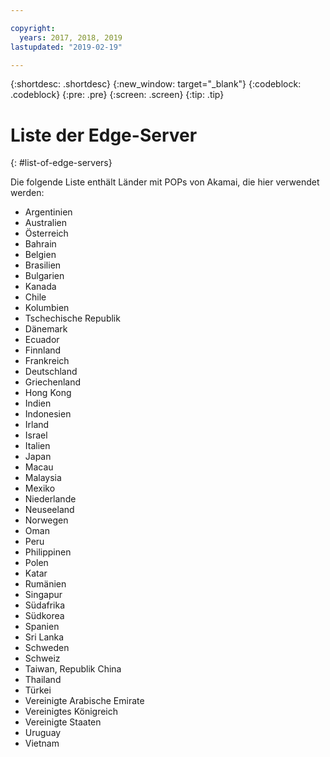 ```yaml
---

copyright:
  years: 2017, 2018, 2019
lastupdated: "2019-02-19"

---
```


{:shortdesc: .shortdesc}
{:new_window: target="_blank"}
{:codeblock: .codeblock}
{:pre: .pre}
{:screen: .screen}
{:tip: .tip}

# Liste der Edge-Server
{: #list-of-edge-servers}

Die folgende Liste enthält Länder mit POPs von Akamai, die hier verwendet werden:

* Argentinien
* Australien
* Österreich
* Bahrain
* Belgien
* Brasilien
* Bulgarien
* Kanada
* Chile
* Kolumbien
* Tschechische Republik
* Dänemark
* Ecuador
* Finnland
* Frankreich
* Deutschland
* Griechenland
* Hong Kong
* Indien
* Indonesien
* Irland
* Israel
* Italien
* Japan
* Macau
* Malaysia
* Mexiko
* Niederlande
* Neuseeland
* Norwegen
* Oman
* Peru
* Philippinen
* Polen
* Katar
* Rumänien
* Singapur
* Südafrika
* Südkorea
* Spanien
* Sri Lanka
* Schweden
* Schweiz
* Taiwan, Republik China
* Thailand
* Türkei
* Vereinigte Arabische Emirate
* Vereinigtes Königreich
* Vereinigte Staaten
* Uruguay
* Vietnam
